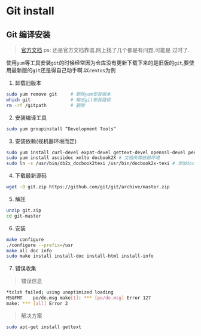 # Git install

## Git 编译安装

> [官方文档](https://git-scm.com/book/en/v2/Getting-Started-Installing-Git#Installing-from-Source) ps: 还是官方文档靠谱,网上找了几个都是有问题,可能是
> 过时了.

使用`yum`等工具安装`git`的时候经常因为仓库没有更新下载下来的是旧版的`git`,要使用最新版的`git`还是得自己动手啊.以`centos`为例

1. 卸载旧版本

```sh
sudo yum remove git     # 删除yum安装版本
which git               # 输出git安装路径
rm -rf /gitpath         # 删除
```

2. 安装编译工具

```sh
sudo yum groupinstall “Development Tools”
```

3. 安装依赖(视机器环境而定)

```sh
sudo yum install curl-devel expat-devel gettext-devel openssl-devel perl-devel zlib-devel
sudo yum install asciidoc xmlto docbook2X # 文档所需依赖环境
sudo ln -s /usr/bin/db2x_docbook2texi /usr/bin/docbook2x-texi # 添加docbook2x-texi软链接
```

4. 下载最新源码

```sh
wget -O git.zip https://github.com/git/git/archive/master.zip
```

5. 解压

```sh
unzip git.zip
cd git-master
```

6. 安装

```sh
make configure
./configure --prefix=/usr
make all doc info
sudo make install install-doc install-html install-info
```

7. 错误收集

> 错误信息

```sh
*tclsh failed; using unoptimized loading
MSGFMT    po/de.msg make[1]: *** [po/de.msg] Error 127
make: *** [all] Error 2
```

> 解决方案

```sh
sudo apt-get install gettext
```
